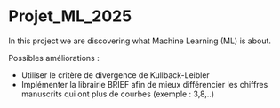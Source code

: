 # Projet_ML_2025
In this project we are discovering what Machine Learning (ML) is about.


Possibles améliorations :
- Utiliser le critère de divergence de Kullback-Leibler
- Implémenter la librairie BRIEF afin de mieux différencier les chiffres manuscrits qui ont plus de courbes (exemple : 3,8,..)

